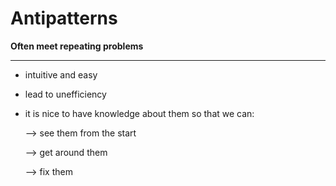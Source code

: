 # Antipatterns

**Often meet repeating problems**

***

+ intuitive and easy

+ lead to unefficiency

+ it is nice to have knowledge about them so that we can:

	--> see them from the start
	
	--> get around them

	--> fix them

